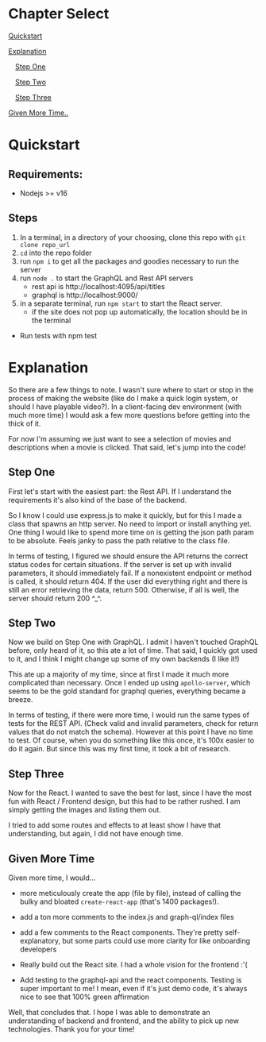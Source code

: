 # Chapter Select

[Quickstart](#quickstart)

[Explanation](#explanation)

&emsp;[Step One](#step-one)

&emsp;[Step Two](#step-three)

&emsp;[Step Three](#step-three)

[Given More Time..](#given-more-time)

# Quickstart

## Requirements:

- Nodejs >= v16

## Steps

1. In a terminal, in a directory of your choosing, clone this repo with `git clone repo_url`
1. `cd` into the repo folder
1. run `npm i` to get all the packages and goodies necessary to run the server
1. run `node .` to start the GraphQL and Rest API servers
    - rest api is http://localhost:4095/api/titles
    - graphql is http://localhost:9000/
1. in a separate terminal, run `npm start` to start the React server.
    - if the site does not pop up automatically, the location should be in the terminal

- Run tests with npm test

# Explanation

So there are a few things to note. I wasn't sure where to start or stop in the process of making the website (like do I make a quick login system, or should I have playable video?). In a client-facing dev environment (with much more time) I would ask a few more questions before getting into the thick of it.

For now I'm assuming we just want to see a selection of movies and descriptions when a movie is clicked. That said, let's jump into the code!

## Step One

First let's start with the easiest part: the Rest API. If I understand the requirements it's also kind of the base of the backend.

So I know I could use express.js to make it quickly, but for this I made a class that spawns an http server. No need to import or install anything yet.
One thing I would like to spend more time on is getting the json path param to be absolute. Feels janky to pass the path relative to the class file.

In terms of testing, I figured we should ensure the API returns the correct status codes for certain situations. If the server is set up with invalid parameters, it should immediately fail. If a nonexistent endpoint or method is called, it should return 404. If the user did everything right and there is still an error retrieving the data, return 500. Otherwise, if all is well, the server should return 200 ^_^.

## Step Two

Now we build on Step One with GraphQL. I admit I haven't touched GraphQL before, only heard of it, so this ate a lot of time. That said, I quickly got used to it, and I think I might change up some of my own backends (I like it!)

This ate up a majority of my time, since at first I made it much more complicated than necessary. Once I ended up using `apollo-server`, which seems to be the gold standard for graphql queries, everything became a breeze.

In terms of testing, if there were more time, I would run the same types of tests for the REST API. (Check valid and invalid parameters, check for return values that do not match the schema). However at this point I have no time to test. Of course, when you do something like this once, it's 100x easier to do it again. But since this was my first time, it took a bit of research.

## Step Three

Now for the React. I wanted to save the best for last, since I have the most fun with React / Frontend design, but this had to be rather rushed. I am simply getting the images and listing them out.

I tried to add some routes and effects to at least show I have that understanding, but again, I did not have enough time.

## Given More Time
Given more time, I would...

- more meticulously create the app (file by file), instead of calling the bulky and bloated `create-react-app` (that's 1400 packages!).

- add a ton more comments to the index.js and graph-ql/index files

- add a few comments to the React components. They're pretty self-explanatory, but some parts could use more clarity for like onboarding developers

- Really build out the React site. I had a whole vision for the frontend :'(

- Add testing to the graphql-api and the react components. Testing is super important to me! I mean, even if it's just demo code, it's always nice to see that 100% green affirmation

Well, that concludes that. I hope I was able to demonstrate an understanding of backend and frontend, and the ability to pick up new technologies. Thank you for your time!